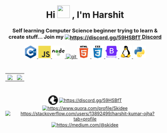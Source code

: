 <h1 align="center">Hi <img src="https://cdn.discordapp.com/emojis/403295311189245952.png?v=1" width="40" height="40"/>  
, I'm Harshit</h1>
<h3 align="center">Self learning Computer Science beginner trying to learn & create stuff... Join my <a href="https://discord.gg/59HSBfT" target="_blank"><img align="center" src="https://cdn.jsdelivr.net/npm/simple-icons@3.0.1/icons/discord.svg" alt="https://discord.gg/59HSBfT" height="30" width="30" /> Discord</a> </h3>

<p align="center"> 
<a href="https://www.w3schools.com/cpp/" target="_blank"> <img src="https://raw.githubusercontent.com/devicons/devicon/master/icons/cplusplus/cplusplus-original.svg" alt="cplusplus" width="40" height="40"/> </a> 
<a href="https://developer.mozilla.org/en-US/docs/Web/JavaScript" target="_blank"> <img src="https://raw.githubusercontent.com/devicons/devicon/master/icons/javascript/javascript-original.svg" alt="javascript" width="40" height="40"/> </a>
<a href="https://nodejs.org" target="_blank"> <img src="https://raw.githubusercontent.com/devicons/devicon/master/icons/nodejs/nodejs-original-wordmark.svg" alt="nodejs" width="40" height="40"/> </a> 
<a href="https://git-scm.com/" target="_blank"> <img src="https://www.vectorlogo.zone/logos/git-scm/git-scm-icon.svg" alt="git" width="40" height="40"/> </a> 
<a href="https://www.w3.org/html/" target="_blank"> <img src="https://raw.githubusercontent.com/devicons/devicon/master/icons/html5/html5-original-wordmark.svg" alt="html5" width="40" height="40"/> </a> 
<a href="https://www.w3schools.com/css/" target="_blank"> <img src="https://raw.githubusercontent.com/devicons/devicon/master/icons/css3/css3-original-wordmark.svg" alt="css3" width="40" height="40"/> </a> 
<a href="https://getbootstrap.com" target="_blank"> <img src="https://raw.githubusercontent.com/devicons/devicon/master/icons/bootstrap/bootstrap-plain-wordmark.svg" alt="bootstrap" width="40" height="40"/> </a> 
<a href="https://www.linux.org/" target="_blank"> <img src="https://raw.githubusercontent.com/devicons/devicon/master/icons/linux/linux-original.svg" alt="linux" width="40" height="40"/> </a> 
<a href="https://www.python.org" target="_blank"> <img src="https://raw.githubusercontent.com/devicons/devicon/master/icons/python/python-original.svg" alt="python" width="40" height="40"/> </a> 
</p>


<br>
<table><tr>
<td align="center" style="padding=0;width=50%;"><img align = "center" alt-"Harshit's Github Stats" src ="https://github-readme-stats.harshitkumarojha.vercel.app/api?username=HarshitKumarOjha&show_icons=true&count_private=true&hide=stars&hide_border=true&theme=react" /></td>
<td align="center" style="padding=0;width=50%;"><img align = "center" alt-"Harshit's Github Stats" src ="https://github-readme-stats.harshitkumarojha.vercel.app/api/top-langs/?username=HarshitKumarOjha&show_icons=true&layout=compact&hide_border=true&theme=default" /></td> 
</tr></table>  
<br>
<p align="center">
<a href="http://harshitkumarojha.github.io/" target="_blank"><img align="center" src="https://raw.githubusercontent.com/iconic/open-iconic/master/svg/globe.svg" alt="harshitkumarojha.github.io" height="30" width="30" /></a>  
<a href="https://discord.gg/59HSBfT" target="_blank"><img align="center" src="https://cdn.jsdelivr.net/npm/simple-icons@3.0.1/icons/discord.svg" alt="https://discord.gg/59HSBfT" height="30" width="30" /></a>  
<a href="https://www.quora.com/profile/Skidee" target="_blank"><img align="center" src="https://cdn.jsdelivr.net/npm/simple-icons@3.0.1/icons/quora.svg" alt="https://www.quora.com/profile/Skidee" height="30" width="30" /></a>    
<a href="https://stackoverflow.com/users/13892499/harshit-kumar-ojha?tab=profile" target="_blank"><img align="center" src="https://cdn.jsdelivr.net/npm/simple-icons@3.0.1/icons/stackoverflow.svg" alt="https://stackoverflow.com/users/13892499/harshit-kumar-ojha?tab=profile" height="30" width="30" /></a>
<a href="https://medium.com/@skidee" target="_blank"><img align="center" src="https://cdn.jsdelivr.net/npm/simple-icons@3.0.1/icons/medium.svg" alt="https://medium.com/@skidee" height="30" width="30" /></a>



</p>
